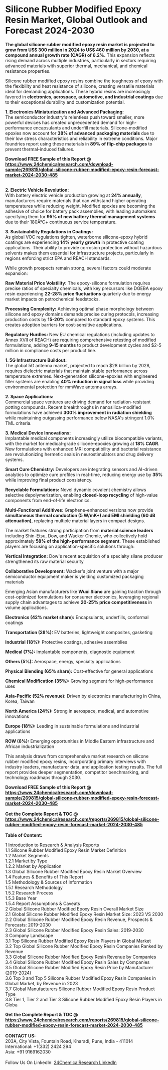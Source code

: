 <h1>Silicone Rubber Modified Epoxy Resin Market, Global Outlook and Forecast 2024-2030</h1><p><strong>The global silicone rubber modified epoxy resin market is projected to grow from US$ 300 million in 2024 to US$ 460 million by 2030, at a compound annual growth rate (CAGR) of 6.2%.</strong> This expansion reflects rising demand across multiple industries, particularly in sectors requiring advanced materials with superior thermal, mechanical, and chemical resistance properties.</p><p>Silicone rubber modified epoxy resins combine the toughness of epoxy with the flexibility and heat resistance of silicone, creating versatile materials ideal for demanding applications. These hybrid resins are increasingly favored in <strong>electronics, aerospace, automotive, and industrial coatings</strong> due to their exceptional durability and customization potential.</p><p><strong>1. Electronics Miniaturization and Advanced Packaging:</strong><br>
The semiconductor industry's relentless push toward smaller, more powerful devices has created unprecedented demand for high-performance encapsulants and underfill materials. Silicone-modified epoxies now account for <strong>38% of advanced packaging materials</strong> due to their low stress characteristics and reliability in extreme conditions. Major foundries report using these materials in <strong>89% of flip-chip packages</strong> to prevent thermal-induced failures.</p><div><b>Download FREE Sample of this Report @ 
            <a href="https://www.24chemicalresearch.com/download-sample/269815/global-silicone-rubber-modified-epoxy-resin-forecast-market-2024-2030-485">
            https://www.24chemicalresearch.com/download-sample/269815/global-silicone-rubber-modified-epoxy-resin-forecast-market-2024-2030-485</a></b></div><br><p><strong>2. Electric Vehicle Revolution:</strong><br>
With battery electric vehicle production growing at <strong>24% annually</strong>, manufacturers require materials that can withstand higher operating temperatures while reducing weight. Modified epoxies are becoming the adhesive of choice for battery pack assemblies, with leading automakers specifying them for <strong>95% of new battery thermal management systems</strong> due to their 180Â°C+ continuous service temperature.</p><p><strong>3. Sustainability Regulations in Coatings:</strong><br>
As global VOC regulations tighten, waterborne silicone-epoxy hybrid coatings are experiencing <strong>14% yearly growth</strong> in protective coating applications. Their ability to provide corrosion protection without hazardous solvents makes them essential for infrastructure projects, particularly in regions enforcing strict EPA and REACH standards.</p><p>While growth prospects remain strong, several factors could moderate expansion:</p><p><strong>Raw Material Price Volatility:</strong> The epoxy-silicone formulation requires precise ratios of specialty chemicals, with key precursors like DGEBA epoxy resin experiencing <strong>22-28% price fluctuations</strong> quarterly due to energy market impacts on petrochemical feedstocks.</p><p><strong>Processing Complexity:</strong> Achieving optimal phase morphology between silicone and epoxy domains demands precise curing protocols, increasing production costs by <strong>15-20%</strong> compared to standard epoxy systems. This creates adoption barriers for cost-sensitive applications.</p><p><strong>Regulatory Hurdles:</strong> New EU chemical regulations (including updates to Annex XVII of REACH) are requiring comprehensive retesting of modified formulations, adding <strong>9-15 months</strong> to product development cycles and $2-5 million in compliance costs per product line.</p><p><strong>1. 5G Infrastructure Buildout:</strong><br>
The global 5G antenna market, projected to reach $28 billion by 2028, requires dielectric materials that maintain stable performance across temperature extremes. Next-generation silicone-epoxies with engineered filler systems are enabling <strong>40% reduction in signal loss</strong> while providing environmental protection for mmWave antenna arrays.</p><p><strong>2. Space Applications:</strong><br>
Commercial space ventures are driving demand for radiation-resistant potting compounds. Recent breakthroughs in nanosilica-modified formulations have achieved <strong>300% improvement in radiation shielding</strong> while maintaining outgassing performance below NASA's stringent 1.0% TML criteria.</p><p><strong>3. Medical Device Innovations:</strong><br>
Implantable medical components increasingly utilize biocompatible variants, with the market for medical-grade silicone-epoxies growing at <strong>18% CAGR</strong>. New formulations with enhanced MRI compatibility and bacterial resistance are revolutionizing hermetic seals in neurostimulators and drug delivery systems.</p><p><strong>Smart Cure Chemistry:</strong> Developers are integrating sensors and AI-driven analytics to optimize cure profiles in real-time, reducing energy use by <strong>35%</strong> while improving final product consistency.</p><p><strong>Recyclable Formulations:</strong> Novel dynamic covalent chemistry allows selective depolymerization, enabling <strong>closed-loop recycling</strong> of high-value components from end-of-life electronics.</p><p><strong>Multi-Functional Additives:</strong> Graphene-enhanced versions now provide <strong>simultaneous thermal conduction (5 W/mK+) and EMI shielding (60 dB attenuation)</strong>, replacing multiple material layers in compact designs.</p><p>The market features strong participation from <strong>material science leaders</strong> including Shin-Etsu, Dow, and Wacker Chemie, who collectively hold approximately <strong>58% of the high-performance segment</strong>. These established players are focusing on application-specific solutions through:</p><p><strong>Vertical Integration:</strong> Dow's recent acquisition of a specialty silane producer strengthened its raw material security</p><p><strong>Collaborative Development:</strong> Wacker's joint venture with a major semiconductor equipment maker is yielding customized packaging materials</p><p>Emerging Asian manufacturers like <strong>Wuxi Siano</strong> are gaining traction through cost-optimized formulations for consumer electronics, leveraging regional supply chain advantages to achieve <strong>20-25% price competitiveness</strong> in volume applications.</p><p><strong>Electronics (42% market share):</strong> Encapsulants, underfills, conformal coatings</p><p><strong>Transportation (28%):</strong> EV batteries, lightweight composites, gasketing</p><p><strong>Industrial (18%):</strong> Protective coatings, adhesive assemblies</p><p><strong>Medical (7%):</strong> Implantable components, diagnostic equipment</p><p><strong>Others (5%):</strong> Aerospace, energy, specialty applications</p><p><strong>Physical Blending (65% share):</strong> Cost-effective for general applications</p><p><strong>Chemical Modification (35%):</strong> Growing segment for high-performance uses</p><p><strong>Asia-Pacific (52% revenue):</strong> Driven by electronics manufacturing in China, Korea, Taiwan</p><p><strong>North America (24%):</strong> Strong in aerospace, medical, and automotive innovations</p><p><strong>Europe (18%):</strong> Leading in sustainable formulations and industrial applications</p><p><strong>ROW (6%):</strong> Emerging opportunities in Middle Eastern infrastructure and African industrialization</p><p>This analysis draws from comprehensive market research on silicone rubber modified epoxy resins, incorporating primary interviews with industry leaders, manufacturer data, and application testing results. The full report provides deeper segmentation, competitor benchmarking, and technology roadmaps through 2030.</p><div><b>Download FREE Sample of this Report @ 
            <a href="https://www.24chemicalresearch.com/download-sample/269815/global-silicone-rubber-modified-epoxy-resin-forecast-market-2024-2030-485">
            https://www.24chemicalresearch.com/download-sample/269815/global-silicone-rubber-modified-epoxy-resin-forecast-market-2024-2030-485</a></b></div><br><div><b>Get the Complete Report & TOC @ 
            <a href="https://www.24chemicalresearch.com/reports/269815/global-silicone-rubber-modified-epoxy-resin-forecast-market-2024-2030-485">
            https://www.24chemicalresearch.com/reports/269815/global-silicone-rubber-modified-epoxy-resin-forecast-market-2024-2030-485</a></b></div><br>
            <b>Table of Content:</b><p>1 Introduction to Research & Analysis Reports<br />
    1.1 Silicone Rubber Modified Epoxy Resin Market Definition<br />
    1.2 Market Segments<br />
        1.2.1 Market by Type<br />
        1.2.2 Market by Application<br />
    1.3 Global Silicone Rubber Modified Epoxy Resin Market Overview<br />
    1.4 Features & Benefits of This Report<br />
    1.5 Methodology & Sources of Information<br />
        1.5.1 Research Methodology<br />
        1.5.2 Research Process<br />
        1.5.3 Base Year<br />
        1.5.4 Report Assumptions & Caveats<br />
2 Global Silicone Rubber Modified Epoxy Resin Overall Market Size<br />
    2.1 Global Silicone Rubber Modified Epoxy Resin Market Size: 2023 VS 2030<br />
    2.2 Global Silicone Rubber Modified Epoxy Resin Revenue, Prospects & Forecasts: 2019-2030<br />
    2.3 Global Silicone Rubber Modified Epoxy Resin Sales: 2019-2030<br />
3 Company Landscape<br />
    3.1 Top Silicone Rubber Modified Epoxy Resin Players in Global Market<br />
    3.2 Top Global Silicone Rubber Modified Epoxy Resin Companies Ranked by Revenue<br />
    3.3 Global Silicone Rubber Modified Epoxy Resin Revenue by Companies<br />
    3.4 Global Silicone Rubber Modified Epoxy Resin Sales by Companies<br />
    3.5 Global Silicone Rubber Modified Epoxy Resin Price by Manufacturer (2019-2024)<br />
    3.6 Top 3 and Top 5 Silicone Rubber Modified Epoxy Resin Companies in Global Market, by Revenue in 2023<br />
    3.7 Global Manufacturers Silicone Rubber Modified Epoxy Resin Product Type<br />
    3.8 Tier 1, Tier 2 and Tier 3 Silicone Rubber Modified Epoxy Resin Players in Globa</p><div><b>Get the Complete Report & TOC @ 
            <a href="https://www.24chemicalresearch.com/reports/269815/global-silicone-rubber-modified-epoxy-resin-forecast-market-2024-2030-485">
            https://www.24chemicalresearch.com/reports/269815/global-silicone-rubber-modified-epoxy-resin-forecast-market-2024-2030-485</a></b></div><br><b>CONTACT US:</b><br>
            203A, City Vista, Fountain Road, Kharadi, Pune, India - 411014<br>
            International: +1(332) 2424 294<br>
            Asia: +91 9169162030 <br><br>
            Follow Us On LinkedIn: <a href="https://www.linkedin.com/company/24chemicalresearch/">24ChemicalResearch LinkedIn</a>